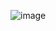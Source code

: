 ![image](https://user-images.githubusercontent.com/77382767/223320642-46215815-1ddb-45eb-9950-cd23f4dbdc93.png)
